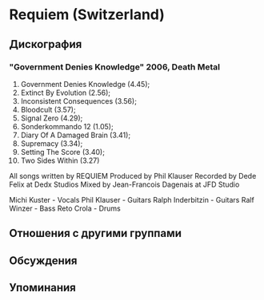 # Requiem (Switzerland)



## Дискография

### "Government Denies Knowledge" 2006, Death Metal

1. Government Denies Knowledge (4.45); 
2. Extinct By Evolution (2.56); 
3. Inconsistent Consequences (3.56); 
4. Bloodcult (3.57); 
5. Signal Zero (4.29); 
6. Sonderkommando 12 (1.05); 
7. Diary Of A Damaged Brain (3.41); 
8. Supremacy (3.34); 
9. Setting The Score (3.40); 
10. Two Sides Within (3.27)

All songs written by REQUIEM
Produced by Phil Klauser
Recorded by Dede Felix at Dedx Studios
Mixed by Jean-Francois Dagenais at JFD Studio

Michi Kuster - Vocals
Phil Klauser - Guitars
Ralph Inderbitzin - Guitars
Ralf Winzer - Bass
Reto Crola - Drums


## Отношения с другими группами


## Обсуждения


## Упоминания

